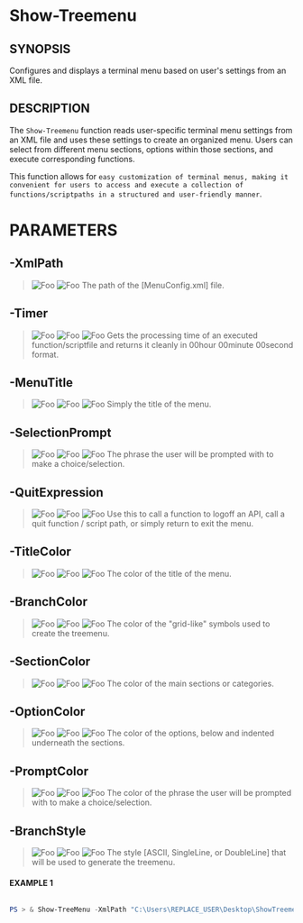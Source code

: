 # Show-Treemenu
## SYNOPSIS
Configures and displays a terminal menu based on user's settings from an XML file.
## DESCRIPTION
The `Show-Treemenu` function reads user-specific terminal menu settings from an XML file
and uses these settings to create an organized menu. Users can select from different menu sections,
options within those sections, and execute corresponding functions.

This function allows for `easy customization of terminal menus, making it convenient for users to access
and execute a collection of functions/scriptpaths in a structured and user-friendly manner`.
# PARAMETERS


## **-XmlPath**

> ![Foo](https://img.shields.io/badge/Type-String-blue?) ![Foo](https://img.shields.io/badge/Mandatory-true-green?) 
> The path of the [MenuConfig.xml] file.
 
## **-Timer**

> ![Foo](https://img.shields.io/badge/Type-Boolean-blue?) ![Foo](https://img.shields.io/badge/Mandatory-false-red?) ![Foo](https://img.shields.io/badge/DefaultValue-True-blue?color=5547a8)
> Gets the processing time of an executed function/scriptfile and returns it cleanly in 00hour 00minute 00second format.
 
## **-MenuTitle**

> ![Foo](https://img.shields.io/badge/Type-String-blue?) ![Foo](https://img.shields.io/badge/Mandatory-false-red?) ![Foo](https://img.shields.io/badge/DefaultValue-MainMenu-blue?color=5547a8)
> Simply the title of the menu.
 
## **-SelectionPrompt**

> ![Foo](https://img.shields.io/badge/Type-String-blue?) ![Foo](https://img.shields.io/badge/Mandatory-false-red?) ![Foo](https://img.shields.io/badge/DefaultValue-Choose_an_Option-blue?color=5547a8)
> The phrase the user will be prompted with to make a choice/selection.
 
## **-QuitExpression**

> ![Foo](https://img.shields.io/badge/Type-String-blue?) ![Foo](https://img.shields.io/badge/Mandatory-false-red?) ![Foo](https://img.shields.io/badge/DefaultValue-Return-blue?color=5547a8)
> Use this to call a function to logoff an API, call a quit function / script path, or simply return to exit the menu.
 
## **-TitleColor**

> ![Foo](https://img.shields.io/badge/Type-String-blue?) ![Foo](https://img.shields.io/badge/Mandatory-false-red?) ![Foo](https://img.shields.io/badge/DefaultValue-Cyan-blue?color=5547a8)
> The color of the title of the menu.
 
## **-BranchColor**

> ![Foo](https://img.shields.io/badge/Type-String-blue?) ![Foo](https://img.shields.io/badge/Mandatory-false-red?) ![Foo](https://img.shields.io/badge/DefaultValue-Gray-blue?color=5547a8)
> The color of the "grid-like" symbols used to create the treemenu.
 
## **-SectionColor**

> ![Foo](https://img.shields.io/badge/Type-String-blue?) ![Foo](https://img.shields.io/badge/Mandatory-false-red?) ![Foo](https://img.shields.io/badge/DefaultValue-Yellow-blue?color=5547a8)
> The color of the main sections or categories.
 
## **-OptionColor**

> ![Foo](https://img.shields.io/badge/Type-String-blue?) ![Foo](https://img.shields.io/badge/Mandatory-false-red?) ![Foo](https://img.shields.io/badge/DefaultValue-White-blue?color=5547a8)
> The color of the options, below and indented underneath the sections.
 
## **-PromptColor**

> ![Foo](https://img.shields.io/badge/Type-String-blue?) ![Foo](https://img.shields.io/badge/Mandatory-false-red?) ![Foo](https://img.shields.io/badge/DefaultValue-Cyan-blue?color=5547a8)
> The color of the phrase the user will be prompted with to make a choice/selection.
 
## **-BranchStyle**

> ![Foo](https://img.shields.io/badge/Type-String-blue?) ![Foo](https://img.shields.io/badge/Mandatory-false-red?) ![Foo](https://img.shields.io/badge/DefaultValue-SingleLine-blue?color=5547a8)
> The style [ASCII, SingleLine, or DoubleLine] that will be used to generate the treemenu.
 
#### EXAMPLE 1
```powershell

PS > & Show-TreeMenu -XmlPath "C:\Users\REPLACE_USER\Desktop\ShowTreemenu\MenuConfig.xml"











